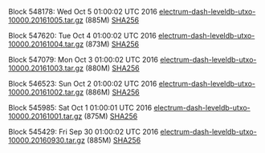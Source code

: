 Block 548178: Wed Oct  5 01:00:02 UTC 2016 [electrum-dash-leveldb-utxo-10000.20161005.tar.gz](https://transfer.sh/FtTHu/electrum-dash-leveldb-utxo-10000.20161005.tar.gz) (885M) [SHA256](https://transfer.sh/IXQfX/electrum-dash-leveldb-utxo-10000.20161005.tar.gz.sha256)

Block 547620: Tue Oct  4 01:00:02 UTC 2016 [electrum-dash-leveldb-utxo-10000.20161004.tar.gz](https://transfer.sh/J1Zfm/electrum-dash-leveldb-utxo-10000.20161004.tar.gz) (873M) [SHA256](https://transfer.sh/PyTBx/electrum-dash-leveldb-utxo-10000.20161004.tar.gz.sha256)

Block 547079: Mon Oct  3 01:00:02 UTC 2016 [electrum-dash-leveldb-utxo-10000.20161003.tar.gz](https://transfer.sh/Sbhym/electrum-dash-leveldb-utxo-10000.20161003.tar.gz) (880M) [SHA256](https://transfer.sh/oeuPk/electrum-dash-leveldb-utxo-10000.20161003.tar.gz.sha256)

Block 546523: Sun Oct  2 01:00:02 UTC 2016 [electrum-dash-leveldb-utxo-10000.20161002.tar.gz](https://transfer.sh/TRZGS/electrum-dash-leveldb-utxo-10000.20161002.tar.gz) (886M) [SHA256](https://transfer.sh/xlCNe/electrum-dash-leveldb-utxo-10000.20161002.tar.gz.sha256)

Block 545985: Sat Oct  1 01:00:01 UTC 2016 [electrum-dash-leveldb-utxo-10000.20161001.tar.gz](https://transfer.sh/XBt2m/electrum-dash-leveldb-utxo-10000.20161001.tar.gz) (875M) [SHA256](https://transfer.sh/auXzK/electrum-dash-leveldb-utxo-10000.20161001.tar.gz.sha256)

Block 545429: Fri Sep 30 01:00:02 UTC 2016 [electrum-dash-leveldb-utxo-10000.20160930.tar.gz](https://transfer.sh/dsv7i/electrum-dash-leveldb-utxo-10000.20160930.tar.gz) (885M) [SHA256](https://transfer.sh/jkrqq/electrum-dash-leveldb-utxo-10000.20160930.tar.gz.sha256)
